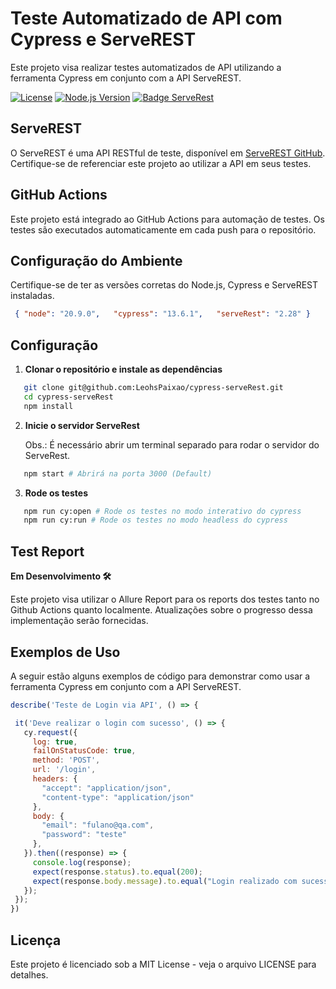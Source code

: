 
# **Teste Automatizado de API com Cypress e ServeREST**

Este projeto visa realizar testes automatizados de API utilizando a ferramenta Cypress em conjunto com a API ServeREST.

[![License](https://img.shields.io/badge/License-MIT-blue.svg)](LICENSE)
[![Node.js Version](https://img.shields.io/badge/Node.js-%3E=20.9.0-brightgreen.svg)](https://nodejs.org/)
[![Badge ServeRest](https://img.shields.io/badge/API-ServeRest-green)](https://github.com/ServeRest/ServeRest/)

## ServeREST

O ServeREST é uma API RESTful de teste, disponível em [ServeREST GitHub](https://github.com/ServeRest/ServeRest). Certifique-se de referenciar este projeto ao utilizar a API em seus testes.

## GitHub Actions

Este projeto está integrado ao GitHub Actions para automação de testes. Os testes são executados automaticamente em cada push para o repositório.

## Configuração do Ambiente

Certifique-se de ter as versões corretas do Node.js, Cypress e ServeREST instaladas.

 ````json
  { "node": "20.9.0",   "cypress": "13.6.1",   "serveRest": "2.28" }
 ````

## Configuração

1. **Clonar o repositório e instale as dependências**

 ````bash
    git clone git@github.com:LeohsPaixao/cypress-serveRest.git
    cd cypress-serveRest
    npm install
 ````

2. **Inicie o servidor ServeRest**

   Obs.: É necessário abrir um terminal separado para rodar o servidor do ServeRest.

 ````bash
    npm start # Abrirá na porta 3000 (Default)
 ````

3. **Rode os testes**

 ````bash
    npm run cy:open # Rode os testes no modo interativo do cypress
    npm run cy:run # Rode os testes no modo headless do cypress
 ````

## Test Report

 **Em Desenvolvimento 🛠️**

 Este projeto visa utilizar o Allure Report para os reports dos testes tanto no Github Actions quanto localmente. Atualizações sobre o progresso dessa implementação serão fornecidas.

## Exemplos de Uso

 A seguir estão alguns exemplos de código para demonstrar como usar a ferramenta Cypress em conjunto com a API ServeREST.

 ````javascript
 describe('Teste de Login via API', () => {

  it('Deve realizar o login com sucesso', () => {
    cy.request({
      log: true,
      failOnStatusCode: true,
      method: 'POST',
      url: '/login',
      headers: {
        "accept": "application/json",
        "content-type": "application/json"
      },
      body: {
        "email": "fulano@qa.com",
        "password": "teste"
      },
    }).then((response) => {
      console.log(response);
      expect(response.status).to.equal(200);
      expect(response.body.message).to.equal("Login realizado com sucesso");
    });
  });
 })
 ````

## Licença

 Este projeto é licenciado sob a MIT License - veja o arquivo LICENSE para detalhes.
